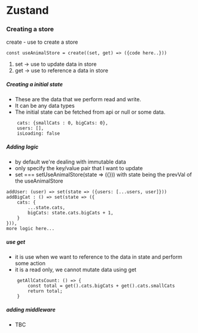 # Zustand

### Creating a store

create - use to create a store

```React
const useAnimalStore = create((set, get) => ({code here..}))
```

1. set -> use to update data in store
2. get -> use to reference a data in store

##### Creating a initial state

- These are the data that we perform read and write.
- It can be any data types
- The initial state can be fetched from api or null or some data.

```React
    cats: {smallCats : 0, bigCats: 0},
    users: [],
    isLoading: false
```

##### Adding logic

- by default we're dealing with immutable data
- only specify the key/value pair that I want to update
- set === setUseAnimalStore(state => ({})) with state being the prevVal of the useAnimalStore

```React
addUser: (user) => set(state => ({users: [...users, user]}))
addBigCat : () => set(state => ({
    cats: {
        ...state.cats,
        bigCats: state.cats.bigCats + 1,
    }
})),
more logic here...
```

##### use get

- it is use when we want to reference to the data in state and perform some action
- it is a read only, we cannot mutate data using get

```React
    getAllCatsCount: () => {
        const total = get().cats.bigCats + get().cats.smallCats
        return total;
    }
```

##### adding middleware

- TBC